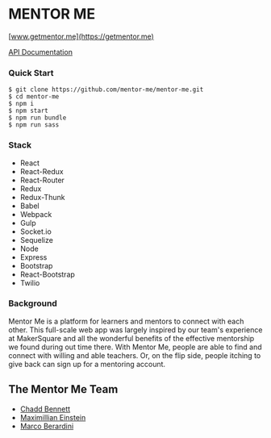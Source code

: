 # **MENTOR ME**

[www.getmentor.me](https://getmentor.me)

[API Documentation](https://dl.dropboxusercontent.com/u/106304615/MentorMeDocumentation.pdf)

### Quick Start
`$ git clone https://github.com/mentor-me/mentor-me.git`  
`$ cd mentor-me`  
`$ npm i`  
`$ npm start`  
`$ npm run bundle`  
`$ npm run sass`

### Stack
+ React
+ React-Redux
+ React-Router
+ Redux
+ Redux-Thunk
+ Babel
+ Webpack
+ Gulp
+ Socket.io
+ Sequelize
+ Node
+ Express
+ Bootstrap
+ React-Bootstrap
+ Twilio

### Background

Mentor Me is a platform for learners and mentors to connect with each other. This full-scale web app was largely inspired by our team's experience at MakerSquare and all the wonderful benefits of the effective mentorship we found during out time there. With Mentor Me, people are able to find and connect with willing and able teachers. Or, on the flip side, people itching to give back can sign up for a mentoring account.

## The Mentor Me Team
* [Chadd Bennett](https://github.com/chaddbennett)
* [Maximillian Einstein](https://github.com/meinstein)
* [Marco Berardini](https://github.com/mb0606)
